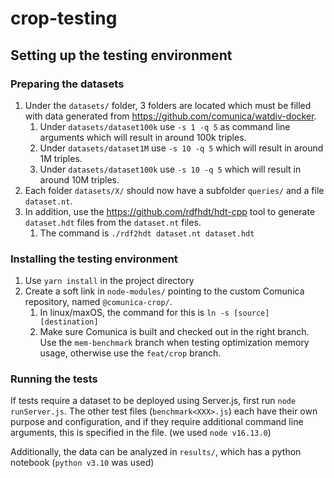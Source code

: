 # crop-testing


## Setting up the testing environment

### Preparing the datasets

1. Under the `datasets/` folder, 3 folders are located which must be filled with data generated from https://github.com/comunica/watdiv-docker. 
   1. Under `datasets/dataset100k` use `-s 1 -q 5` as command line arguments which will result in around 100k triples.
   2. Under `datasets/dataset1M` use `-s 10 -q 5` which will result in around 1M triples.
   3. Under `datasets/dataset100k` use `-s 10 -q 5` which will result in around 10M triples.
2. Each folder `datasets/X/` should now have a subfolder `queries/` and a file `dataset.nt`.
3. In addition, use the https://github.com/rdfhdt/hdt-cpp tool  to generate `dataset.hdt` files from the `dataset.nt` files.
   1. The command is `./rdf2hdt dataset.nt dataset.hdt`

### Installing the testing environment

1. Use `yarn install` in the project directory
2. Create a soft link in `node-modules/` pointing to the custom Comunica repository, named `@comunica-crop/`.
   1. In linux/maxOS, the command for this is `ln -s [source] [destination]`
   2. Make sure Comunica is built and checked out in the right branch. Use the `mem-benchmark` branch when testing optimization memory usage, otherwise use the `feat/crop` branch.

### Running the tests

If tests require a dataset to be deployed using Server.js, first run `node runServer.js`. The other test files (`benchmark<XXX>.js`) each have their own purpose and configuration, and if they require additional command line arguments, this is specified in the file. (we used `node v16.13.0`)

Additionally, the data can be analyzed in `results/`, which has a python notebook (`python v3.10` was used)

